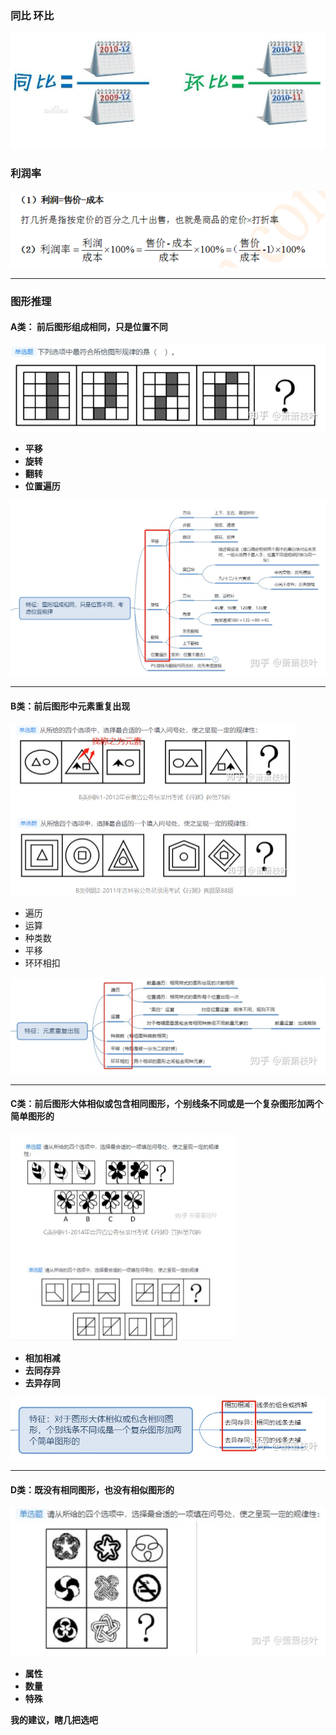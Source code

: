 ### 同比 环比

<img src="行测.assets/image-20220225205824880.png" alt="image-20220225205824880" style="zoom:67%;" />

### 利润率

<img src="行测.assets/image-20220225205947041.png" alt="image-20220225205947041" style="zoom: 67%;" />

---

### 图形推理

#### A类： 前后图形组成相同，只是位置不同

<img src="行测.assets/image-20220225210721228.png" alt="image-20220225210721228" style="zoom: 67%;" />

- **平移**
- **旋转**
- **翻转**
- **位置遍历**

<img src="行测.assets/v2-fbb704f428120bd608ec5d0fd1479daa_r.jpg" alt="preview" style="zoom:50%;" />

---

#### **B类：前后图形中元素重复出现**

<img src="行测.assets/image-20220225210849504.png" alt="image-20220225210849504" style="zoom:50%;" />

- 遍历
- 运算
- 种类数
- 平移
- 环环相扣

<img src="行测.assets/v2-637d6e57aa5b7aa852da1c8e115bf07b_r.jpg" alt="preview" style="zoom:67%;" />

---

#### **C类：前后图形大体相似或包含相同图形，个别线条不同或是一个复杂图形加两个简单图形的**

<img src="行测.assets/image-20220225211043968.png" alt="image-20220225211043968" style="zoom:50%;" />

- **相加相减**
- **去同存异**
- **去异存同**

<img src="行测.assets/v2-984b91ee88555aa3b031f76c3f300e04_r.jpg" alt="preview" style="zoom:67%;" />

---

#### **D类：既没有相同图形，也没有相似图形的**

![image-20220225211211211](行测.assets/image-20220225211211211.png)

- **属性**
- **数量**
- **特殊**

**我的建议，瞎几把选吧**